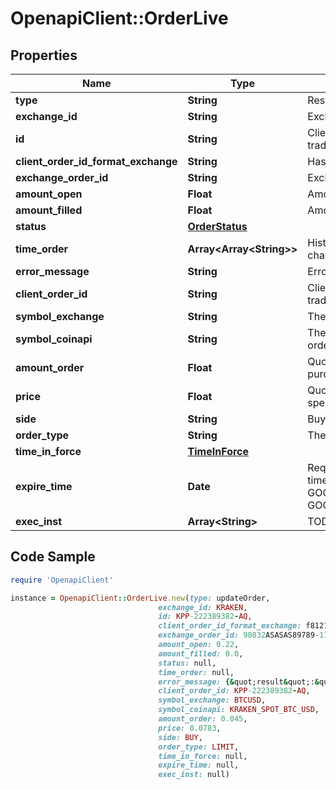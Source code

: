 # OpenapiClient::OrderLive

## Properties

Name | Type | Description | Notes
------------ | ------------- | ------------- | -------------
**type** | **String** | Result type name | [optional] 
**exchange_id** | **String** | Exchange name | [optional] 
**id** | **String** | Client unique identifier for the trade. | [optional] 
**client_order_id_format_exchange** | **String** | Hash client id | [optional] 
**exchange_order_id** | **String** | Exchange order id | [optional] 
**amount_open** | **Float** | Amount open | [optional] 
**amount_filled** | **Float** | Amount filled | [optional] 
**status** | [**OrderStatus**](OrderStatus.md) |  | [optional] 
**time_order** | **Array&lt;Array&lt;String&gt;&gt;** | History of order status changes | [optional] 
**error_message** | **String** | Error message | [optional] 
**client_order_id** | **String** | Client unique identifier for the trade. | [optional] 
**symbol_exchange** | **String** | The symbol of the order. | [optional] 
**symbol_coinapi** | **String** | The CoinAPI symbol of the order. | [optional] 
**amount_order** | **Float** | Quoted decimal amount to purchase. | [optional] 
**price** | **Float** | Quoted decimal amount to spend per unit. | [optional] 
**side** | **String** | Buy or Sell | [optional] 
**order_type** | **String** | The order type. | [optional] 
**time_in_force** | [**TimeInForce**](TimeInForce.md) |  | [optional] 
**expire_time** | **Date** | Required for orders with time_in_force &#x3D; GOOD_TILL_TIME_EXCHANGE, GOOD_TILL_TIME_OMS | [optional] 
**exec_inst** | **Array&lt;String&gt;** | TODO: description exec inst  | Parameter | Description | |-----------|--------| | &#x60;MAKER_OR_CANCEL&#x60; | Rests on the continuous order book at a specified price. If any quantity can be filled immediately, the entire order is canceled. | ##### Exec inst options  | Exchange | MAKER_OR_CANCEL | | --- | --- | | BINANCE | X | | BITFINEX | X | | BITMEX | X | | BLOCKCHAINEXCHANGE | X | | BITSTAMP |  | | COINBASE | X | | GEMINI | X | | KRAKEN | X | | POLONIEX | X | | HITBTC |  | | KRAKENFTS | X |  | [optional] 

## Code Sample

```ruby
require 'OpenapiClient'

instance = OpenapiClient::OrderLive.new(type: updateOrder,
                                 exchange_id: KRAKEN,
                                 id: KPP-222389382-AQ,
                                 client_order_id_format_exchange: f81211e2-27c4-b86a-8143-01088ba9222c,
                                 exchange_order_id: 90832ASASAS89789-1112,
                                 amount_open: 0.22,
                                 amount_filled: 0.0,
                                 status: null,
                                 time_order: null,
                                 error_message: {&quot;result&quot;:&quot;error&quot;,&quot;reason&quot;:&quot;InsufficientFunds&quot;,&quot;message&quot;:&quot;Failed to place buy order on symbol &#39;BTCUSD&#39; for price $7,000.00 and quantity 0.22 BTC due to insufficient funds&quot;},
                                 client_order_id: KPP-222389382-AQ,
                                 symbol_exchange: BTCUSD,
                                 symbol_coinapi: KRAKEN_SPOT_BTC_USD,
                                 amount_order: 0.045,
                                 price: 0.0783,
                                 side: BUY,
                                 order_type: LIMIT,
                                 time_in_force: null,
                                 expire_time: null,
                                 exec_inst: null)
```


